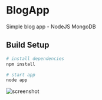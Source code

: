 # BlogApp
Simple blog app - NodeJS MongoDB

## Build Setup

``` bash
# install dependencies
npm install

# start app
node app
```
![screenshot](https://user-images.githubusercontent.com/22790764/35019888-565098f6-fb3a-11e7-9edb-138a590c1603.png)

